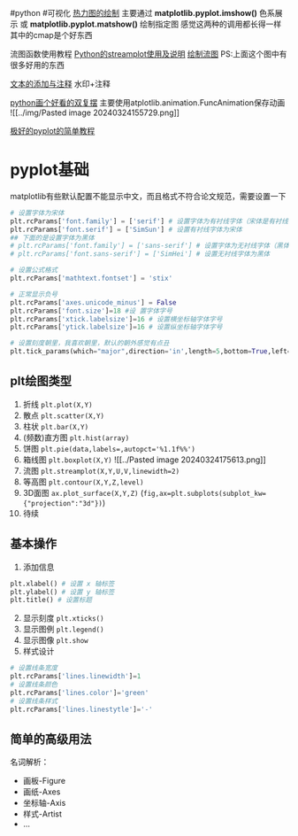 #python #可视化
[热力图的绘制](https://blog.csdn.net/KIKI_ZSH/article/details/123505175)
主要通过 **matplotlib.pyplot.imshow()** 色系展示
或 **matplotlib.pyplot.matshow()** 绘制指定图
感觉这两种的调用都长得一样
其中的cmap是个好东西

流图函数使用教程
[Python的streamplot使用及说明](https://www.jb51.net/python/299352zdw.htm)
[绘制流图](https://geek-docs.com/matplotlib/matplotlib-pyplot/matplotlib-pyplot-streamplot-in-python.html)
PS:上面这个图中有很多好用的东西

[文本的添加与注释](https://blog.csdn.net/weixin_48964486/article/details/124073704)
水印+注释

[python画个好看的双复摆](https://zhuanlan.zhihu.com/p/340482320)
主要使用atplotlib.animation.FuncAnimation保存动画
![[../img/Pasted image 20240324155729.png]]

[极好的pyplot的简单教程](https://blog.csdn.net/Crayonxin2000/article/details/119910846?spm=1001.2014.3001.5502)

# pyplot基础
matplotlib有些默认配置不能显示中文，而且格式不符合论文规范，需要设置一下
```python
# 设置字体为宋体
plt.rcParams['font.family'] = ['serif'] # 设置字体为有衬线字体（宋体是有衬线字体之一）
plt.rcParams['font.serif'] = ['SimSun'] # 设置有衬线字体为宋体
## 下面的是设置字体为黑体
# plt.rcParams['font.family'] = ['sans-serif'] # 设置字体为无衬线字体（黑体是无衬线字体之一）
# plt.rcParams['font.sans-serif'] = ['SimHei'] # 设置无衬线字体为黑体

# 设置公式格式
plt.rcParams['mathtext.fontset'] = 'stix'

# 正常显示负号
plt.rcParams['axes.unicode_minus'] = False
plt.rcParams['font.size']=18 #设 置字体字号
plt.rcParams['xtick.labelsize']=16 # 设置横坐标轴字体字号
plt.rcParams['ytick.labelsize']=16 # 设置纵坐标轴字体字号

# 设置刻度朝里，我喜欢朝里，默认的朝外感觉有点丑
plt.tick_params(which="major",direction='in',length=5,bottom=True,left=True)
```
## plt绘图类型
1. 折线  `plt.plot(X,Y)`
2. 散点  `plt.scatter(X,Y)`
3. 柱状  `plt.bar(X,Y)`
4. (频数)直方图  `plt.hist(array)`
5. 饼图  `plt.pie(data,labels=,autopct='%1.1f%%')`
6. 箱线图 `plt.boxplot(X,Y)`
![[../Pasted image 20240324175613.png]]
7. 流图 `plt.streamplot(X,Y,U,V,linewidth=2)`
8. 等高图 `plt.contour(X,Y,Z,level)`
9. 3D面图 `ax.plot_surface(X,Y,Z)`
	(`fig,ax=plt.subplots(subplot_kw={"projection":"3d"})`)
10. 待续
## 基本操作
1. 添加信息
```python
plt.xlabel() # 设置 x 轴标签 
plt.ylabel() # 设置 y 轴标签 
plt.title() # 设置标题
```
2. 显示刻度
`plt.xticks()`
3. 显示图例
`plt.legend()`
4. 显示图像
`plt.show`
5. 样式设计
```python
# 设置线条宽度 
plt.rcParams['lines.linewidth']=1 
# 设置线条颜色 
plt.rcParams['lines.color']='green' 
# 设置线条样式 
plt.rcParams['lines.linestytle']='-'
```

## 简单的高级用法

名词解析：
- 画板-Figure
- 画纸-Axes
- 坐标轴-Axis
- 样式-Artist
- ...







